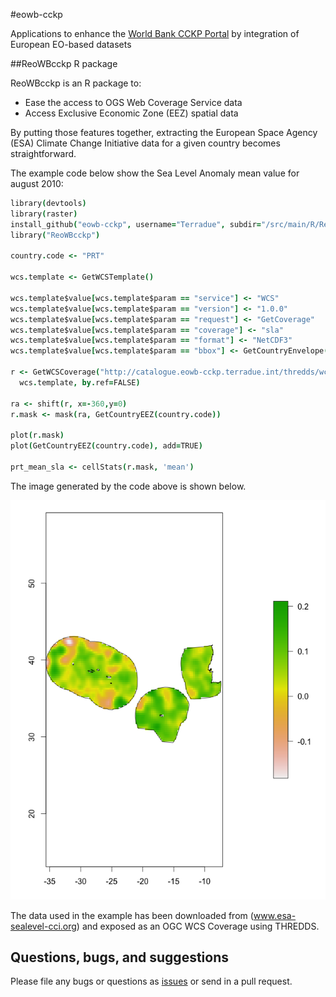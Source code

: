 #eowb-cckp

Applications to enhance the [World Bank CCKP Portal](http://sdwebx.worldbank.org/climateportal/index.cfm) by integration of European EO-based datasets

##ReoWBcckp R package

ReoWBcckp is an R package to:

* Ease the access to OGS Web Coverage Service data 
* Access Exclusive Economic Zone (EEZ) spatial data

By putting those features together, extracting the European Space Agency (ESA) Climate Change Initiative data for a given country becomes straightforward.

The example code below show the Sea Level Anomaly mean value for august 2010: 

```coffee
library(devtools)
library(raster)
install_github("eowb-cckp", username="Terradue", subdir="/src/main/R/ReoWBcckp", ref="dev")
library("ReoWBcckp")

country.code <- "PRT"

wcs.template <- GetWCSTemplate()

wcs.template$value[wcs.template$param == "service"] <- "WCS" 
wcs.template$value[wcs.template$param == "version"] <- "1.0.0"
wcs.template$value[wcs.template$param == "request"] <- "GetCoverage"
wcs.template$value[wcs.template$param == "coverage"] <- "sla"
wcs.template$value[wcs.template$param == "format"] <- "NetCDF3"
wcs.template$value[wcs.template$param == "bbox"] <- GetCountryEnvelope(country.code)

r <- GetWCSCoverage("http://catalogue.eowb-cckp.terradue.int/thredds/wcs/SeaLevel-ECV/V1.1_20131220/ESACCI-SEALEVEL-L4-MSLA-MERGED-20100815000000-fv01.nc", 
  wcs.template, by.ref=FALSE)

ra <- shift(r, x=-360,y=0)
r.mask <- mask(ra, GetCountryEEZ(country.code))

plot(r.mask)
plot(GetCountryEEZ(country.code), add=TRUE)

prt_mean_sla <- cellStats(r.mask, 'mean')
```

The image generated by the code above is shown below.

![alt text](prt.png)

The data used in the example has been downloaded from (www.esa-sealevel-cci.org) and exposed as an OGC WCS Coverage using THREDDS.


## Questions, bugs, and suggestions

Please file any bugs or questions as [issues](https://github.com/Terradue/eowb-cckp/issues/new) or send in a pull request.
